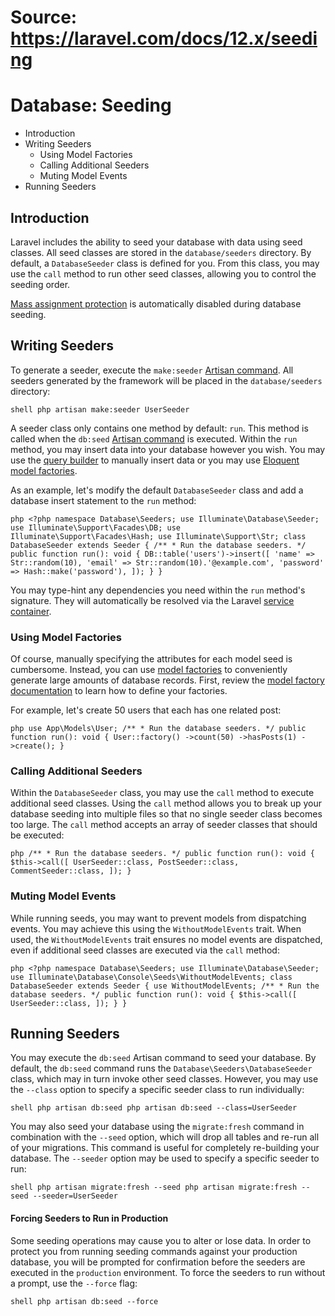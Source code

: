 # Source: https://laravel.com/docs/12.x/seeding

# Database: Seeding

  * Introduction
  * Writing Seeders
    * Using Model Factories
    * Calling Additional Seeders
    * Muting Model Events
  * Running Seeders



## Introduction

Laravel includes the ability to seed your database with data using seed classes. All seed classes are stored in the `database/seeders` directory. By default, a `DatabaseSeeder` class is defined for you. From this class, you may use the `call` method to run other seed classes, allowing you to control the seeding order.

[Mass assignment protection](/docs/12.x/eloquent#mass-assignment) is automatically disabled during database seeding.

## Writing Seeders

To generate a seeder, execute the `make:seeder` [Artisan command](/docs/12.x/artisan). All seeders generated by the framework will be placed in the `database/seeders` directory:

```shell php artisan make:seeder UserSeeder ``` 

A seeder class only contains one method by default: `run`. This method is called when the `db:seed` [Artisan command](/docs/12.x/artisan) is executed. Within the `run` method, you may insert data into your database however you wish. You may use the [query builder](/docs/12.x/queries) to manually insert data or you may use [Eloquent model factories](/docs/12.x/eloquent-factories).

As an example, let's modify the default `DatabaseSeeder` class and add a database insert statement to the `run` method:

```php <?php namespace Database\Seeders; use Illuminate\Database\Seeder; use Illuminate\Support\Facades\DB; use Illuminate\Support\Facades\Hash; use Illuminate\Support\Str; class DatabaseSeeder extends Seeder { /** * Run the database seeders. */ public function run(): void { DB::table('users')->insert([ 'name' => Str::random(10), 'email' => Str::random(10).'@example.com', 'password' => Hash::make('password'), ]); } } ``` 

You may type-hint any dependencies you need within the `run` method's signature. They will automatically be resolved via the Laravel [service container](/docs/12.x/container).

### Using Model Factories

Of course, manually specifying the attributes for each model seed is cumbersome. Instead, you can use [model factories](/docs/12.x/eloquent-factories) to conveniently generate large amounts of database records. First, review the [model factory documentation](/docs/12.x/eloquent-factories) to learn how to define your factories.

For example, let's create 50 users that each has one related post:

```php use App\Models\User; /** * Run the database seeders. */ public function run(): void { User::factory() ->count(50) ->hasPosts(1) ->create(); } ``` 

### Calling Additional Seeders

Within the `DatabaseSeeder` class, you may use the `call` method to execute additional seed classes. Using the `call` method allows you to break up your database seeding into multiple files so that no single seeder class becomes too large. The `call` method accepts an array of seeder classes that should be executed:

```php /** * Run the database seeders. */ public function run(): void { $this->call([ UserSeeder::class, PostSeeder::class, CommentSeeder::class, ]); } ``` 

### Muting Model Events

While running seeds, you may want to prevent models from dispatching events. You may achieve this using the `WithoutModelEvents` trait. When used, the `WithoutModelEvents` trait ensures no model events are dispatched, even if additional seed classes are executed via the `call` method:

```php <?php namespace Database\Seeders; use Illuminate\Database\Seeder; use Illuminate\Database\Console\Seeds\WithoutModelEvents; class DatabaseSeeder extends Seeder { use WithoutModelEvents; /** * Run the database seeders. */ public function run(): void { $this->call([ UserSeeder::class, ]); } } ``` 

## Running Seeders

You may execute the `db:seed` Artisan command to seed your database. By default, the `db:seed` command runs the `Database\Seeders\DatabaseSeeder` class, which may in turn invoke other seed classes. However, you may use the `--class` option to specify a specific seeder class to run individually:

```shell php artisan db:seed php artisan db:seed --class=UserSeeder ``` 

You may also seed your database using the `migrate:fresh` command in combination with the `--seed` option, which will drop all tables and re-run all of your migrations. This command is useful for completely re-building your database. The `--seeder` option may be used to specify a specific seeder to run:

```shell php artisan migrate:fresh --seed php artisan migrate:fresh --seed --seeder=UserSeeder ``` 

#### Forcing Seeders to Run in Production

Some seeding operations may cause you to alter or lose data. In order to protect you from running seeding commands against your production database, you will be prompted for confirmation before the seeders are executed in the `production` environment. To force the seeders to run without a prompt, use the `--force` flag:

```shell php artisan db:seed --force ``` 

